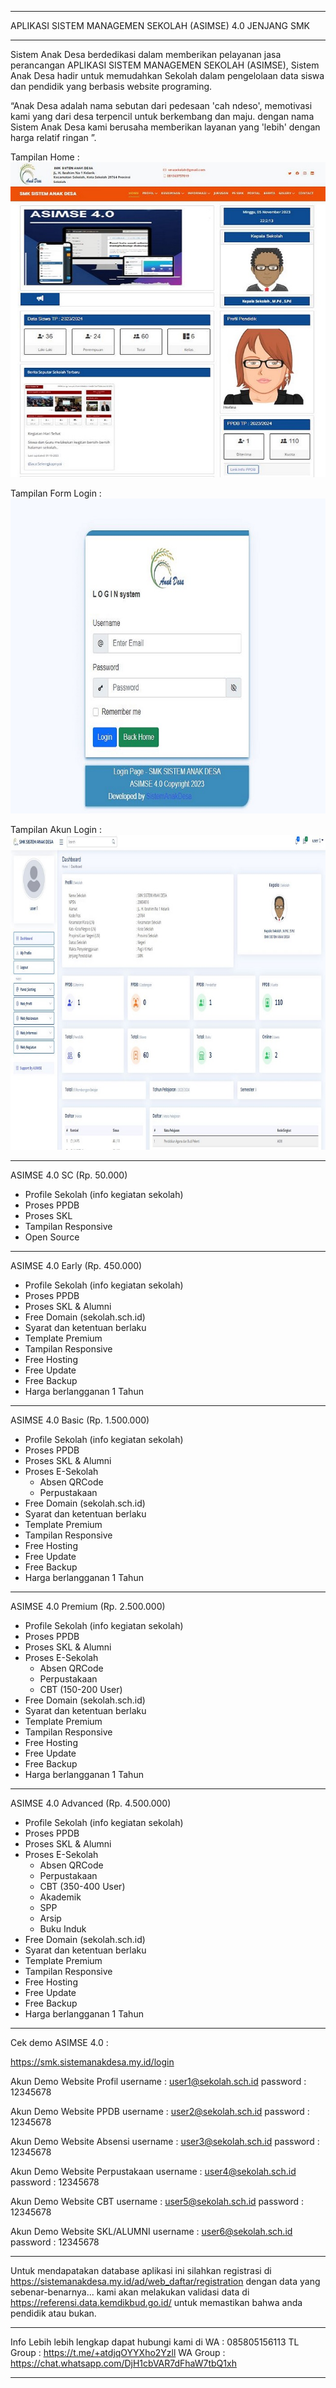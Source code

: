 *********************************************************
APLIKASI SISTEM MANAGEMEN SEKOLAH (ASIMSE) 4.0 JENJANG SMK
*********************************************************

Sistem Anak Desa berdedikasi dalam memberikan pelayanan jasa perancangan APLIKASI SISTEM MANAGEMEN SEKOLAH (ASIMSE), Sistem Anak Desa hadir untuk memudahkan Sekolah dalam pengelolaan data siswa dan pendidik yang berbasis website programing.

“Anak Desa adalah nama sebutan dari pedesaan 'cah ndeso', memotivasi kami yang dari desa terpencil untuk berkembang dan maju. dengan nama Sistem Anak Desa kami berusaha memberikan layanan yang 'lebih' dengan harga relatif ringan ”.

Tampilan Home :
![alt text](https://raw.githubusercontent.com/anak-desa1/ASIMSE-4.0-SMK/master/Template_Website.JPG?raw=true)

Tampilan Form Login :
![alt text](https://raw.githubusercontent.com/anak-desa1/ASIMSE-4.0-SMK/master/Form_Login.JPG?raw=true)

Tampilan Akun Login :
![alt text](https://raw.githubusercontent.com/anak-desa1/ASIMSE-4.0-SMK/master/Tempalate_Dahsboard.JPG?raw=true)


***************************************************************
ASIMSE 4.0 SC (Rp. 50.000)
- Profile Sekolah (info kegiatan sekolah)
- Proses PPDB
- Proses SKL
- Tampilan Responsive
- Open Source
***************************************************************
ASIMSE 4.0 Early (Rp. 450.000)
- Profile Sekolah (info kegiatan sekolah)
- Proses PPDB
- Proses SKL & Alumni
- Free Domain (sekolah.sch.id)
- Syarat dan ketentuan berlaku
- Template Premium
- Tampilan Responsive
- Free Hosting
- Free Update
- Free Backup
- Harga berlangganan 1 Tahun
***************************************************************
ASIMSE 4.0 Basic (Rp. 1.500.000)
- Profile Sekolah (info kegiatan sekolah)
- Proses PPDB
- Proses SKL & Alumni
- Proses E-Sekolah
  * Absen QRCode
  * Perpustakaan
- Free Domain (sekolah.sch.id)
- Syarat dan ketentuan berlaku
- Template Premium
- Tampilan Responsive
- Free Hosting
- Free Update
- Free Backup
- Harga berlangganan 1 Tahun
***************************************************************
ASIMSE 4.0 Premium (Rp. 2.500.000)
- Profile Sekolah (info kegiatan sekolah)
- Proses PPDB
- Proses SKL & Alumni
- Proses E-Sekolah
  * Absen QRCode
  * Perpustakaan
  * CBT (150-200 User)
- Free Domain (sekolah.sch.id)
- Syarat dan ketentuan berlaku
- Template Premium
- Tampilan Responsive
- Free Hosting
- Free Update
- Free Backup
- Harga berlangganan 1 Tahun
***************************************************************
ASIMSE 4.0 Advanced (Rp. 4.500.000)
- Profile Sekolah (info kegiatan sekolah)
- Proses PPDB
- Proses SKL & Alumni
- Proses E-Sekolah
  * Absen QRCode
  * Perpustakaan
  * CBT (350-400 User)
  * Akademik
  * SPP
  * Arsip
  * Buku Induk
- Free Domain (sekolah.sch.id)
- Syarat dan ketentuan berlaku
- Template Premium
- Tampilan Responsive
- Free Hosting
- Free Update
- Free Backup
- Harga berlangganan 1 Tahun
***************************************************************

Cek demo ASIMSE 4.0 :

https://smk.sistemanakdesa.my.id/login

Akun Demo Website Profil
username : user1@sekolah.sch.id 
password : 12345678

Akun Demo Website PPDB
username : user2@sekolah.sch.id
password : 12345678

Akun Demo Website Absensi
username : user3@sekolah.sch.id
password : 12345678

Akun Demo Website Perpustakaan
username : user4@sekolah.sch.id
password : 12345678

Akun Demo Website CBT
username : user5@sekolah.sch.id
password : 12345678

Akun Demo Website SKL/ALUMNI
username : user6@sekolah.sch.id
password : 12345678
***************************************************************
Untuk mendapatakan database aplikasi ini silahkan registrasi di https://sistemanakdesa.my.id/ad/web_daftar/registration
dengan data yang sebenar-benarnya...
kami akan melakukan validasi data di https://referensi.data.kemdikbud.go.id/
untuk memastikan bahwa anda pendidik atau bukan.
***************************************************************
Info Lebih lebih lengkap dapat hubungi kami di
WA : 085805156113
TL Group : https://t.me/+atdjqOYYXho2Yzll
WA Group : https://chat.whatsapp.com/DjH1cbVAR7dFhaW7tbQ1xh
***************************************************************






